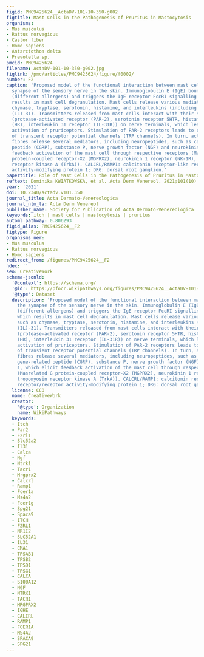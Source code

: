 ```yaml
---
figid: PMC9425624__ActaDV-101-10-350-g002
figtitle: Mast Cells in the Pathogenesis of Pruritus in Mastocytosis
organisms:
- Mus musculus
- Rattus norvegicus
- Castor fiber
- Homo sapiens
- Antarctothoa delta
- Prevotella sp.
pmcid: PMC9425624
filename: ActaDV-101-10-350-g002.jpg
figlink: /pmc/articles/PMC9425624/figure/f0002/
number: F2
caption: 'Proposed model of the functional interaction between mast cells and the
  synapse of the sensory nerve in the skin. Immunoglobulin E (IgE) bounds antigens
  (different allergens) and triggers the IgE receptor FcεRI signalling pathway, which
  results in mast cell degranulation. Mast cells release various mediators, such as
  chymase, tryptase, serotonin, histamine, and interleukins (including interleukin
  (IL)-31). Transmitters released from mast cells interact with their specific receptors
  (protease-activated receptor (PAR-2), serotonin receptor 5HTR, histamine receptor
  (HR), interleukin 31 receptor (IL-31R)) on nerve terminals, which leads to direct
  activation of pruriceptors. Stimulation of PAR-2 receptors leads to coactivation
  of transient receptor potential channels (TRP channels). In turn, activated nerve
  fibres release several mediators, including neuropeptides, such as calcitonin gene-related
  peptide (CGRP), substance P, nerve growth factor (NGF) and neurokinin 1, which elicit
  feedback activation of the mast cell through respective receptors (Masrelated G
  protein-coupled receptor-X2 (MGPRX2), neurokinin 1 receptor (NK-1R), tropomyosin
  receptor kinase A (TrkA)). CALCRL/RAMP1: calcitonin receptor-like receptor/receptor
  activity-modifying protein 1; DRG: dorsal root ganglion.'
papertitle: Role of Mast Cells in the Pathogenesis of Pruritus in Mastocytosis.
reftext: Dominika KWIATKOWSKA, et al. Acta Derm Venereol. 2021;101(10):350.
year: '2021'
doi: 10.2340/actadv.v101.350
journal_title: Acta Dermato-Venereologica
journal_nlm_ta: Acta Derm Venereol
publisher_name: Society for Publication of Acta Dermato-Venereologica
keywords: itch | mast cells | mastocytosis | pruritus
automl_pathway: 0.806293
figid_alias: PMC9425624__F2
figtype: Figure
organisms_ner:
- Mus musculus
- Rattus norvegicus
- Homo sapiens
redirect_from: /figures/PMC9425624__F2
ndex: ''
seo: CreativeWork
schema-jsonld:
  '@context': https://schema.org/
  '@id': https://pfocr.wikipathways.org/figures/PMC9425624__ActaDV-101-10-350-g002.html
  '@type': Dataset
  description: 'Proposed model of the functional interaction between mast cells and
    the synapse of the sensory nerve in the skin. Immunoglobulin E (IgE) bounds antigens
    (different allergens) and triggers the IgE receptor FcεRI signalling pathway,
    which results in mast cell degranulation. Mast cells release various mediators,
    such as chymase, tryptase, serotonin, histamine, and interleukins (including interleukin
    (IL)-31). Transmitters released from mast cells interact with their specific receptors
    (protease-activated receptor (PAR-2), serotonin receptor 5HTR, histamine receptor
    (HR), interleukin 31 receptor (IL-31R)) on nerve terminals, which leads to direct
    activation of pruriceptors. Stimulation of PAR-2 receptors leads to coactivation
    of transient receptor potential channels (TRP channels). In turn, activated nerve
    fibres release several mediators, including neuropeptides, such as calcitonin
    gene-related peptide (CGRP), substance P, nerve growth factor (NGF) and neurokinin
    1, which elicit feedback activation of the mast cell through respective receptors
    (Masrelated G protein-coupled receptor-X2 (MGPRX2), neurokinin 1 receptor (NK-1R),
    tropomyosin receptor kinase A (TrkA)). CALCRL/RAMP1: calcitonin receptor-like
    receptor/receptor activity-modifying protein 1; DRG: dorsal root ganglion.'
  license: CC0
  name: CreativeWork
  creator:
    '@type': Organization
    name: WikiPathways
  keywords:
  - Itch
  - Par2
  - F2rl1
  - Slc52a2
  - Il31
  - Calca
  - Ngf
  - Ntrk1
  - Tacr1
  - Mrgprx2
  - Calcrl
  - Ramp1
  - Fcer1a
  - Ms4a2
  - Fcer1g
  - Spg21
  - Spaca9
  - ITCH
  - F2RL1
  - NR1I2
  - SLC52A1
  - IL31
  - CMA1
  - TPSAB1
  - TPSB2
  - TPSD1
  - TPSG1
  - CALCA
  - S100A12
  - NGF
  - NTRK1
  - TACR1
  - MRGPRX2
  - IGHE
  - CALCRL
  - RAMP1
  - FCER1A
  - MS4A2
  - SPACA9
  - SPG21
---
```

